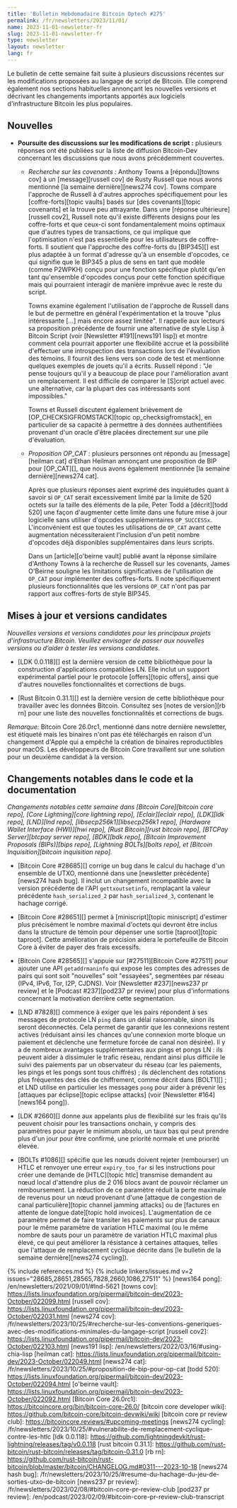 ```yaml
---
title: 'Bulletin Hebdomadaire Bitcoin Optech #275'
permalink: /fr/newsletters/2023/11/01/
name: 2023-11-01-newsletter-fr
slug: 2023-11-01-newsletter-fr
type: newsletter
layout: newsletter
lang: fr
---
```

Le bulletin de cette semaine fait suite à plusieurs discussions récentes sur les modifications proposées au langage de script de Bitcoin.
Elle comprend également nos sections habituelles annonçant les nouvelles versions et décrivant les changements importants apportés aux
logiciels d'infrastructure Bitcoin les plus populaires.

## Nouvelles

- **Poursuite des discussions sur les modifications de script :** plusieurs réponses ont été publiées sur la liste de diffusion
  Bitcoin-Dev concernant les discussions que nous avons précédemment couvertes.

    - *Recherche sur les covenants :* Anthony Towns a [répondu][towns cov] à un [message][russell cov] de Rusty Russell que nous avons
      mentionné [la semaine dernière][news274 cov]. Towns compare l'approche de Russell à d'autres approches spécifiquement pour les
      [coffre-forts][topic vaults] basés sur [des covenants][topic covenants] et la trouve peu attrayante. Dans une [réponse
      ultérieure][russell cov2], Russell note qu'il existe différents designs pour les coffre-forts et que ceux-ci sont fondamentalement
      moins optimaux que d'autres types de transactions, ce qui implique que l'optimisation n'est pas essentielle pour les utilisateurs
      de coffre-forts. Il soutient que l'approche des coffre-forts du [BIP345][] est plus adaptée à un format d'adresse qu'à un ensemble
      d'opcodes, ce qui signifie que le BIP345 a plus de sens en tant que modèle (comme P2WPKH) conçu pour une fonction spécifique plutôt
      qu'en tant qu'ensemble d'opcodes conçus pour cette fonction spécifique mais qui pourraient interagir de manière imprévue avec le
      reste du script.

      Towns examine également l'utilisation de l'approche de Russell dans le but de permettre en général l'expérimentation et la trouve
      "plus intéressante [...] mais encore assez limitée". Il rappelle aux lecteurs sa proposition précédente de fournir une alternative
      de style Lisp à Bitcoin Script (voir [Newsletter #191][news191 lisp]) et montre comment cela pourrait apporter une flexibilité
      accrue et la possibilité d'effectuer une introspection des transactions lors de l'évaluation des témoins. Il fournit des liens
      vers son code de test et mentionne quelques exemples de jouets qu'il a écrits. Russell répond : "Je pense toujours qu'il y a
      beaucoup de place pour l'amélioration avant un remplacement. Il est difficile de comparer le [S]cript actuel avec une alternative,
      car la plupart des cas intéressants sont impossibles."

      Towns et Russell discutent également brièvement de [OP_CHECKSIGFROMSTACK][topic op_checksigfromstack], en particulier de sa
      capacité à permettre à des données authentifiées provenant d'un oracle d'être placées directement sur une pile d'évaluation.

    - *Proposition OP_CAT :* plusieurs personnes ont répondu au [message][heilman cat] d'Ethan Heilman annonçant une proposition de BIP
      pour [OP_CAT][], que nous avons également mentionnée [la semaine dernière][news274 cat].

      Après que plusieurs réponses aient exprimé des inquiétudes quant à savoir si `OP_CAT` serait excessivement limité par la limite
      de 520 octets sur la taille des éléments de la pile, Peter Todd a [décrit][todd 520] une façon d'augmenter cette limite dans une
      future mise à jour logicielle sans utiliser d'opcodes supplémentaires `OP_SUCCESSx`. L'inconvénient est que toutes les utilisations
      de `OP_CAT` avant cette augmentation nécessiteraient l'inclusion d'un petit nombre d'opcodes déjà disponibles supplémentaires dans
      leurs scripts.

      Dans un [article][o'beirne vault] publié avant la réponse similaire d'Anthony Towns à la recherche de Russell sur les covenants,
      James O'Beirne souligne les limitations significatives de l'utilisation de `OP_CAT` pour implémenter des coffres-forts. Il note
      spécifiquement plusieurs fonctionnalités que les versions `OP_CAT` n'ont pas par rapport aux coffres-forts de style BIP345.



## Mises à jour et versions candidates

*Nouvelles versions et versions candidates pour les principaux projets d’infrastructure
Bitcoin. Veuillez envisager de passer aux nouvelles versions ou d’aider à tester
les versions candidates.*

- [LDK 0.0.118][] est la dernière version de cette bibliothèque pour la construction d'applications compatibles LN. Elle inclut un
  support expérimental partiel pour le protocole [offers][topic offers], ainsi que d'autres nouvelles fonctionnalités et corrections
  de bugs.

- [Rust Bitcoin 0.31.1][] est la dernière version de cette bibliothèque pour travailler avec les données Bitcoin. Consultez ses [notes
  de version][rb rn] pour une liste des nouvelles fonctionnalités et corrections de bugs.

_Remarque:_ Bitcoin Core 26.0rc1, mentionné dans notre dernière newsletter, est étiqueté mais les binaires n'ont pas été téléchargés
en raison d'un changement d'Apple qui a empêché la création de binaires reproductibles pour macOS. Les développeurs de Bitcoin Core
travaillent sur une solution pour un deuxième candidat à la version.

## Changements notables dans le code et la documentation

*Changements notables cette semaine dans [Bitcoin Core][bitcoin core repo], [Core Lightning][core lightning repo], [Eclair][eclair repo],
[LDK][ldk repo], [LND][lnd repo], [libsecp256k1][libsecp256k1 repo], [Hardware Wallet Interface (HWI)][hwi repo],
[Rust Bitcoin][rust bitcoin repo], [BTCPay Server][btcpay server repo], [BDK][bdk repo], [Bitcoin Improvement Proposals
(BIPs)][bips repo], [Lightning BOLTs][bolts repo], et [Bitcoin Inquisition][bitcoin inquisition repo].*

- [Bitcoin Core #28685][] corrige un bug dans le calcul du hachage d'un ensemble de UTXO, mentionné dans une [newsletter
  précédente][news274 hash bug]. Il inclut un changement incompatible avec la version précédente de l'API `gettxoutsetinfo`, remplaçant
  la valeur précédente `hash_serialized_2` par `hash_serialized_3`, contenant le hachage corrigé.

- [Bitcoin Core #28651][] permet à [miniscript][topic miniscript] d'estimer plus précisément le nombre maximal d'octets qui devront
  être inclus dans la structure de témoin pour dépenser une sortie [taproot][topic taproot]. Cette amélioration de précision aidera
  le portefeuille de Bitcoin Core à éviter de payer des frais excessifs.

- [Bitcoin Core #28565][] s'appuie sur [#27511][Bitcoin Core #27511] pour ajouter une API `getaddrmaninfo` qui expose les comptes des
  adresses de pairs qui sont soit "nouvelles" soit "essayées", segmentées par réseau (IPv4, IPv6, Tor, I2P, CJDNS). Voir [Newsletter
  #237][news237 pr review] et le [Podcast #237][pod237 pr review] pour plus d'informations concernant la motivation derrière cette
  segmentation.

- [LND #7828][] commence à exiger que les pairs répondent à ses messages de protocole LN `ping` dans un délai raisonnable, sinon ils
  seront déconnectés. Cela permet de garantir que les connexions restent actives (réduisant ainsi les chances qu'une connexion morte
  bloque un paiement et déclenche une fermeture forcée de canal non désirée). Il y a de nombreux avantages supplémentaires aux pings
  et pongs LN : ils peuvent aider à dissimuler le trafic réseau, rendant ainsi plus difficile le suivi des paiements par un observateur
  du réseau (car les paiements, les pings et les pongs sont tous chiffrés) ; ils déclenchent des rotations plus fréquentes des clés
  de chiffrement, comme décrit dans [BOLT1][] ; et LND utilise en particulier les messages `pong` pour aider à prévenir les [attaques
  par éclipse][topic eclipse attacks] (voir [Newsletter #164][news164 pong]).

- [LDK #2660][] donne aux appelants plus de flexibilité sur les frais qu'ils peuvent choisir pour les transactions onchain, y compris
  des paramètres pour payer le minimum absolu, un taux bas qui peut prendre plus d'un jour pour être confirmé, une priorité normale et
  une priorité élevée.

- [BOLTs #1086][] spécifie que les nœuds doivent rejeter (rembourser) un HTLC et renvoyer une erreur `expiry_too_far` si les instructions
  pour créer une demande de [HTLC][topic htlc] transmise demandent au nœud local d'attendre plus de 2 016 blocs avant de pouvoir réclamer
  un remboursement. La réduction de ce paramètre réduit la perte maximale de revenus pour un nœud provenant d'une [attaque de congestion
  de canal particulière][topic channel jamming attacks] ou de [factures en attente de longue date][topic hold invoices]. L'augmentation
  de ce paramètre permet de faire transiter les paiements sur plus de canaux pour le même paramètre de variation HTLC maximal (ou le
  même nombre de sauts pour un paramètre de variation HTLC maximal plus élevé, ce qui peut améliorer la résistance à certaines attaques,
  telles que l'attaque de remplacement cyclique décrite dans [le bulletin de la semaine dernière][news274 cycling]).

{% include references.md %}
{% include linkers/issues.md v=2 issues="28685,28651,28565,7828,2660,1086,27511" %}
[news164 pong]: /en/newsletters/2021/09/01/#lnd-5621
[towns cov]: https://lists.linuxfoundation.org/pipermail/bitcoin-dev/2023-October/022099.html
[russell cov]: https://lists.linuxfoundation.org/pipermail/bitcoin-dev/2023-October/022031.html
[news274 cov]: /fr/newsletters/2023/10/25/#recherche-sur-les-conventions-generiques-avec-des-modifications-minimales-du-langage-script
[russell cov2]: https://lists.linuxfoundation.org/pipermail/bitcoin-dev/2023-October/022103.html
[news191 lisp]: /en/newsletters/2022/03/16/#using-chia-lisp
[heilman cat]: https://lists.linuxfoundation.org/pipermail/bitcoin-dev/2023-October/022049.html
[news274 cat]: /fr/newsletters/2023/10/25/#proposition-de-bip-pour-op-cat
[todd 520]: https://lists.linuxfoundation.org/pipermail/bitcoin-dev/2023-October/022094.html
[o'beirne vault]: https://lists.linuxfoundation.org/pipermail/bitcoin-dev/2023-October/022092.html
[Bitcoin Core 26.0rc1]: https://bitcoincore.org/bin/bitcoin-core-26.0/
[bitcoin core developer wiki]: https://github.com/bitcoin-core/bitcoin-devwiki/wiki
[bitcoin core pr review club]: https://bitcoincore.reviews/#upcoming-meetings
[news274 cycling]: /fr/newsletters/2023/10/25/#vulnerabilite-de-remplacement-cyclique-contre-les-htlc
[ldk 0.0.118]: https://github.com/lightningdevkit/rust-lightning/releases/tag/v0.0.118
[rust bitcoin 0.31.1]: https://github.com/rust-bitcoin/rust-bitcoin/releases/tag/bitcoin-0.31.0
[rb rn]: https://github.com/rust-bitcoin/rust-bitcoin/blob/master/bitcoin/CHANGELOG.md#0311---2023-10-18
[news274 hash bug]: /fr/newsletters/2023/10/25/#resume-du-hachage-du-jeu-de-sorties-utxo-de-bitcoin
[news237 pr review]: /fr/newsletters/2023/02/08/#bitcoin-core-pr-review-club
[pod237 pr review]: /en/podcast/2023/02/09/#bitcoin-core-pr-review-club-transcript
